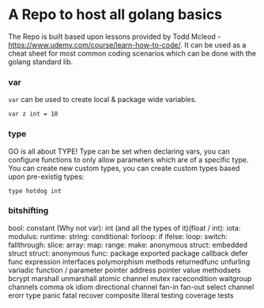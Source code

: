 # A Repo to host all golang basics

The Repo is built based upon lessons provided by Todd Mcleod - https://www.udemy.com/course/learn-how-to-code/. It can be used as a cheat sheet for most common coding scenarios which can be done with the golang standard lib.

### **var**
```var``` can be used to create local & package wide variables. 

```var z int = 10```

### **type**
GO is all about TYPE! Type can be set when declaring vars, you can configure functions to only allow parameters which are of a specific type. You can create new custom types, you can create custom types based upon pre-existig types:

```
type hotdog int
```

### **bitshifting**



bool:
constant (Why not var):
int (and all the types of it)(float / int):
iota:
modulus:
runtime:
string:
conditional:
forloop:
if ifelse:
loop:
switch:
fallthrough:
slice:
array:
map:
range:
make:
anonymous struct:
embedded struct
struct:
anonymous func:
package
exported package
callback
defer
func expression
interfaces
polymorphism
methods
returnedfunc
unfurling
variadic function / parameter
pointer address
pointer value
methodsets
bcrypt
marshall
unmarshall
atomic
channel
mutex
racecondition
waitgroup
channels
comma ok idiom
directional channel
fan-in
fan-out
select channel
erorr type
panic
fatal
recover
composite literal
testing
coverage tests
